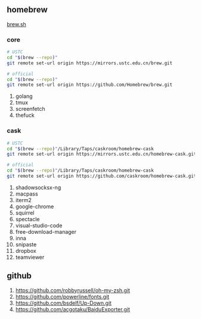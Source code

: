 ## homebrew

[brew.sh](https://brew.sh/)

### core

```sh
# USTC
cd "$(brew --repo)"
git remote set-url origin https://mirrors.ustc.edu.cn/brew.git

# official
cd "$(brew --repo)"
git remote set-url origin https://github.com/Homebrew/brew.git
```

1. golang
1. tmux
1. screenfetch
1. thefuck

### cask

```sh
# USTC
cd "$(brew --repo)"/Library/Taps/caskroom/homebrew-cask
git remote set-url origin https://mirrors.ustc.edu.cn/homebrew-cask.git

# official
cd "$(brew --repo)"/Library/Taps/caskroom/homebrew-cask
git remote set-url origin https://github.com/caskroom/homebrew-cask.git
```

1. shadowsocksx-ng
1. macpass
1. iterm2
1. google-chrome
1. squirrel
1. spectacle
1. visual-studio-code
1. free-download-manager
1. inna
1. snipaste
1. dropbox
1. teamviewer

## github

1. https://github.com/robbyrussell/oh-my-zsh.git
1. https://github.com/powerline/fonts.git
1. https://github.com/bsdelf/Up-Down.git
1. https://github.com/acgotaku/BaiduExporter.git
